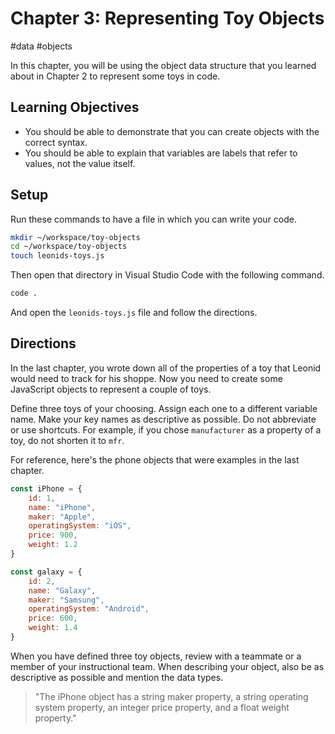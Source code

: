 # Chapter 3: Representing Toy Objects

#data #objects

In this chapter, you will be using the object data structure that you learned about in Chapter 2 to represent some toys in code.

## Learning Objectives

* You should be able to demonstrate that you can create objects with the correct syntax.
* You should be able to explain that variables are labels that refer to values, not the value itself.

## Setup

Run these commands to have a file in which you can write your code.

```sh
mkdir ~/workspace/toy-objects
cd ~/workspace/toy-objects
touch leonids-toys.js
```

Then open that directory in Visual Studio Code with the following command.

```sh
code .
```

And open the `leonids-toys.js` file and follow the directions.

## Directions

In the last chapter, you wrote down all of the properties of a toy that Leonid would need to track for his shoppe. Now you need to create some JavaScript objects to represent a couple of toys.

Define three toys of your choosing. Assign each one to a different variable name. Make your key names as descriptive as possible. Do not abbreviate or use shortcuts. For example, if you chose `manufacturer` as a property of a toy, do not shorten it to `mfr`.

For reference, here's the phone objects that were examples in the last chapter.

```js
const iPhone = {
    id: 1,
    name: "iPhone",
    maker: "Apple",
    operatingSystem: "iOS",
    price: 900,
    weight: 1.2
}

const galaxy = {
    id: 2,
    name: "Galaxy",
    maker: "Samsung",
    operatingSystem: "Android",
    price: 600,
    weight: 1.4
}
```


When you have defined three toy objects, review with a teammate or a member of your instructional team. When describing your object, also be as descriptive as possible and mention the data types.

> "The iPhone object has a string maker property, a string operating system property, an integer price property, and a float weight property."
